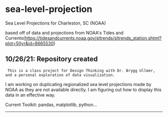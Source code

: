 # sea-level-projection
Sea Level Projections for Charleston, SC (NOAA)

based off of data and projections from NOAA's Tides and Currents(https://tidesandcurrents.noaa.gov/sltrends/sltrends_station.shtml?plot=50yr&id=8665530)

10/26/21: Repository created
-------------------------------------------------------------
     This is a class project for Design Thinking with Dr. Brygg Ullmer, and a personal exploration of data visualization.
I am working on duplicating regionalized sea level projections made by NOAA as they are not available directly. I am figuring out how to display this data in an effective way.

Current Toolkit: pandas, matplotlib, python...


--------------------------------------------------------------------------------------------------------------
